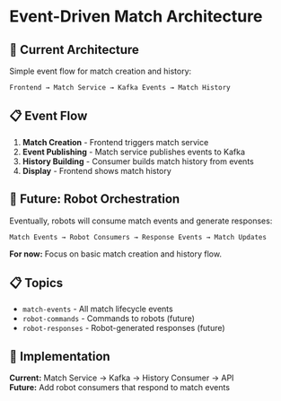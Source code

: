 # Event-Driven Match Architecture

## 🎯 **Current Architecture**

Simple event flow for match creation and history:

```
Frontend → Match Service → Kafka Events → Match History
```

## 📋 **Event Flow**

1. **Match Creation** - Frontend triggers match service
2. **Event Publishing** - Match service publishes events to Kafka
3. **History Building** - Consumer builds match history from events
4. **Display** - Frontend shows match history

## 🔮 **Future: Robot Orchestration**

Eventually, robots will consume match events and generate responses:

```
Match Events → Robot Consumers → Response Events → Match Updates
```

**For now:** Focus on basic match creation and history flow.

## 📋 **Topics**

- `match-events` - All match lifecycle events
- `robot-commands` - Commands to robots (future)
- `robot-responses` - Robot-generated responses (future)

## 🔧 **Implementation**

**Current:** Match Service → Kafka → History Consumer → API  
**Future:** Add robot consumers that respond to match events
